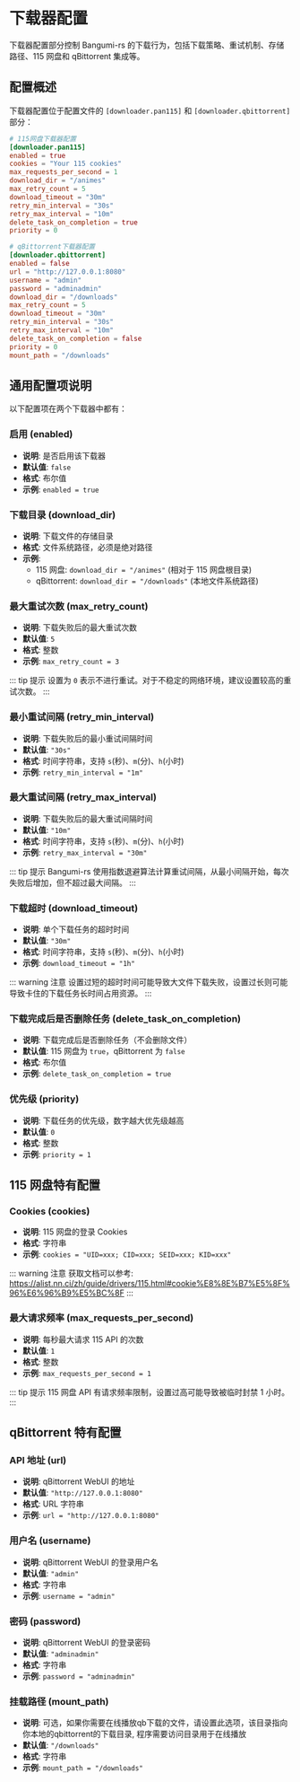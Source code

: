 # 下载器配置

下载器配置部分控制 Bangumi-rs 的下载行为，包括下载策略、重试机制、存储路径、115 网盘和 qBittorrent 集成等。

## 配置概述

下载器配置位于配置文件的 `[downloader.pan115]` 和 `[downloader.qbittorrent]` 部分：

```toml
# 115网盘下载器配置
[downloader.pan115]
enabled = true
cookies = "Your 115 cookies"
max_requests_per_second = 1
download_dir = "/animes"
max_retry_count = 5
download_timeout = "30m"
retry_min_interval = "30s"
retry_max_interval = "10m"
delete_task_on_completion = true
priority = 0

# qBittorrent下载器配置
[downloader.qbittorrent]
enabled = false
url = "http://127.0.0.1:8080"
username = "admin"
password = "adminadmin"
download_dir = "/downloads"
max_retry_count = 5
download_timeout = "30m"
retry_min_interval = "30s"
retry_max_interval = "10m"
delete_task_on_completion = false
priority = 0
mount_path = "/downloads"
```

## 通用配置项说明

以下配置项在两个下载器中都有：

### 启用 (enabled)

- **说明**: 是否启用该下载器
- **默认值**: `false`
- **格式**: 布尔值
- **示例**: `enabled = true`

### 下载目录 (download_dir)

- **说明**: 下载文件的存储目录
- **格式**: 文件系统路径，必须是绝对路径
- **示例**:
  - 115 网盘: `download_dir = "/animes"` (相对于 115 网盘根目录)
  - qBittorrent: `download_dir = "/downloads"` (本地文件系统路径)

### 最大重试次数 (max_retry_count)

- **说明**: 下载失败后的最大重试次数
- **默认值**: `5`
- **格式**: 整数
- **示例**: `max_retry_count = 3`

::: tip 提示
设置为 `0` 表示不进行重试。对于不稳定的网络环境，建议设置较高的重试次数。
:::

### 最小重试间隔 (retry_min_interval)

- **说明**: 下载失败后的最小重试间隔时间
- **默认值**: `"30s"`
- **格式**: 时间字符串，支持 `s`(秒)、`m`(分)、`h`(小时)
- **示例**: `retry_min_interval = "1m"`

### 最大重试间隔 (retry_max_interval)

- **说明**: 下载失败后的最大重试间隔时间
- **默认值**: `"10m"`
- **格式**: 时间字符串，支持 `s`(秒)、`m`(分)、`h`(小时)
- **示例**: `retry_max_interval = "30m"`

::: tip 提示
Bangumi-rs 使用指数退避算法计算重试间隔，从最小间隔开始，每次失败后增加，但不超过最大间隔。
:::

### 下载超时 (download_timeout)

- **说明**: 单个下载任务的超时时间
- **默认值**: `"30m"`
- **格式**: 时间字符串，支持 `s`(秒)、`m`(分)、`h`(小时)
- **示例**: `download_timeout = "1h"`

::: warning 注意
设置过短的超时时间可能导致大文件下载失败，设置过长则可能导致卡住的下载任务长时间占用资源。
:::

### 下载完成后是否删除任务 (delete_task_on_completion)

- **说明**: 下载完成后是否删除任务（不会删除文件）
- **默认值**: 115 网盘为 `true`，qBittorrent 为 `false`
- **格式**: 布尔值
- **示例**: `delete_task_on_completion = true`

### 优先级 (priority)

- **说明**: 下载任务的优先级，数字越大优先级越高
- **默认值**: `0`
- **格式**: 整数
- **示例**: `priority = 1`

## 115 网盘特有配置

### Cookies (cookies)

- **说明**: 115 网盘的登录 Cookies
- **格式**: 字符串
- **示例**: `cookies = "UID=xxx; CID=xxx; SEID=xxx; KID=xxx"`

::: warning 注意
获取文档可以参考: https://alist.nn.ci/zh/guide/drivers/115.html#cookie%E8%8E%B7%E5%8F%96%E6%96%B9%E5%BC%8F
:::

### 最大请求频率 (max_requests_per_second)

- **说明**: 每秒最大请求 115 API 的次数
- **默认值**: `1`
- **格式**: 整数
- **示例**: `max_requests_per_second = 1`

::: tip 提示
115 网盘 API 有请求频率限制，设置过高可能导致被临时封禁 1 小时。
:::

## qBittorrent 特有配置

### API 地址 (url)

- **说明**: qBittorrent WebUI 的地址
- **默认值**: `"http://127.0.0.1:8080"`
- **格式**: URL 字符串
- **示例**: `url = "http://127.0.0.1:8080"`

### 用户名 (username)

- **说明**: qBittorrent WebUI 的登录用户名
- **默认值**: `"admin"`
- **格式**: 字符串
- **示例**: `username = "admin"`

### 密码 (password)

- **说明**: qBittorrent WebUI 的登录密码
- **默认值**: `"adminadmin"`
- **格式**: 字符串
- **示例**: `password = "adminadmin"`

### 挂载路径 (mount_path)

- **说明**: 可选，如果你需要在线播放qb下载的文件，请设置此选项，该目录指向你本地的qbittorrent的下载目录, 程序需要访问目录用于在线播放
- **默认值**: `"/downloads"`
- **格式**: 字符串
- **示例**: `mount_path = "/downloads"`
